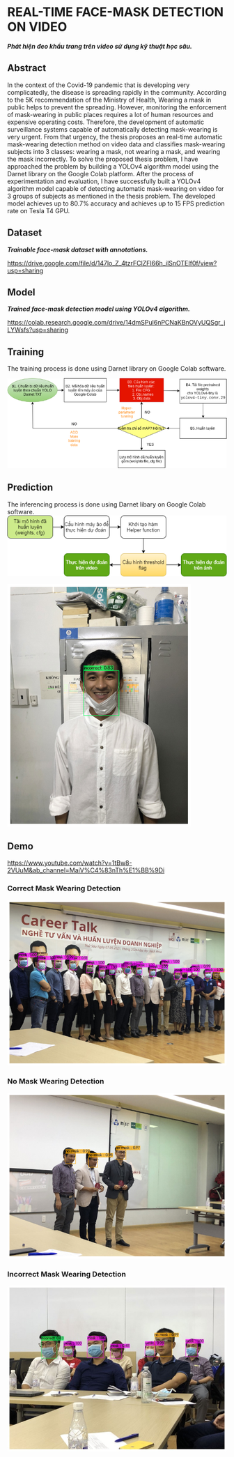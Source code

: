 # REAL-TIME FACE-MASK DETECTION ON VIDEO 
***Phát hiện đeo khẩu trang trên video sử dụng kỹ thuật học sâu.*** 

## Abstract
In the context of the Covid-19 pandemic that is developing very complicatedly, the disease is spreading rapidly in the community. According to the 5K recommendation of the Ministry of Health, Wearing a mask in public helps to prevent the spreading. However, monitoring the enforcement of mask-wearing in public places requires a lot of human resources and expensive operating costs. Therefore, the development of automatic surveillance systems capable of automatically detecting mask-wearing is very urgent. From that urgency, the thesis proposes an real-time automatic mask-wearing detection method on video data and classifies mask-wearing subjects into 3 classes: wearing a mask, not wearing a mask, and wearing the mask incorrectly.
To solve the proposed thesis problem, I have approached the problem by building a YOLOv4 algorithm model using the Darnet library on the Google Colab platform.
After the process of experimentation and evaluation, I have successfully built a YOLOv4 algorithm model capable of detecting automatic mask-wearing on video for 3 groups of subjects as mentioned in the thesis problem. The developed model achieves up to 80.7% accuracy and achieves up to 15 FPS prediction rate on Tesla T4 GPU.


## Dataset 
***Trainable face-mask dataset with annotations.***

https://drive.google.com/file/d/147lo_Z_4tzrFClZFI66h_ilSnOTEIf0f/view?usp=sharing


## Model 
***Trained face-mask detection model using YOLOv4 algorithm.***

https://colab.research.google.com/drive/14dmSPul6nPCNaKBnOVyUQSgr_jLYWsfs?usp=sharing

## Training 

The training process is done using Darnet library on Google Colab software. 

![Training flow using Darnet library](https://github.com/maithoi/face_mask_detection/blob/main/YOLOv4%20training-flow.png)

## Prediction 

The inferencing process is done using Darnet libary on Google Colab software. 
![Prediction flow using Darnet library](https://github.com/maithoi/face_mask_detection/blob/main/Face%20mask%20prediction.png)

![No Mask Detection](https://github.com/maithoi/face_mask_detection/blob/main/4-6b.png)

## Demo 
https://www.youtube.com/watch?v=1tBw8-2VUuM&ab_channel=MaiV%C4%83nTh%E1%BB%9Di

### Correct Mask Wearing Detection

![Correct Mask Detection](https://github.com/maithoi/face_mask_detection/blob/main/4-4a.png)

### No Mask Wearing Detection 

![No Mask Detection](https://github.com/maithoi/face_mask_detection/blob/main/4-5a.png)

### Incorrect Mask Wearing Detection

![No Mask Detection](https://github.com/maithoi/face_mask_detection/blob/main/3-24.jpg)

